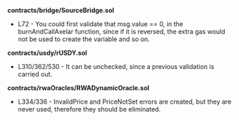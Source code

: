 **contracts/bridge/SourceBridge.sol**
- L72 - You could first validate that msg.value == 0, in the burnAndCallAxelar function, since if it is reversed, the extra gas would not be used to create the variable and so on.


**contracts/usdy/rUSDY.sol**
- L310/362/530 - It can be unchecked, since a previous validation is carried out.


**contracts/rwaOracles/RWADynamicOracle.sol**
- L334/336 - InvalidPrice and PriceNotSet errors are created, but they are never used, therefore they should be eliminated.
